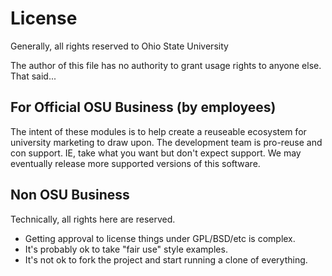 # License

Generally, all rights reserved to Ohio State University

The author of this file has no authority to grant usage rights 
to anyone else. That said...

## For Official OSU Business (by employees)

The intent of these modules is to help create a reuseable ecosystem
for university marketing to draw upon. The development team is pro-reuse
and con support. IE, take what you want but don't expect support. We may
eventually release more supported versions of this software.

## Non OSU Business

Technically, all rights here are reserved.

* Getting approval to license things under GPL/BSD/etc is complex.
* It's probably ok to take "fair use" style examples.
* It's not ok to fork the project and start running a clone of everything.


